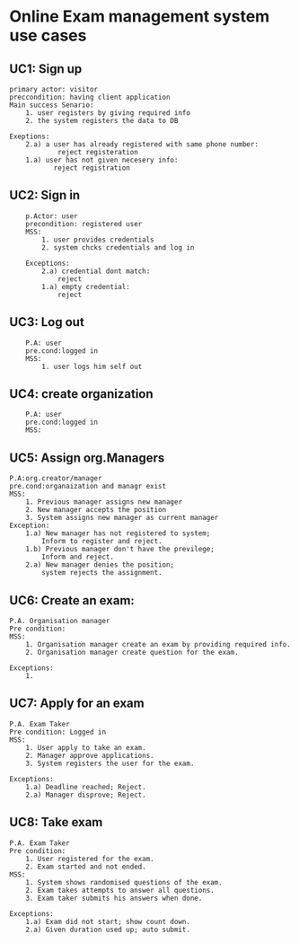 # Online Exam management system use cases

## UC1: Sign up
    primary actor: visitor
    preccondition: having client application
    Main success Senario: 
        1. user registers by giving required info
        2. the system registers the data to DB

    Exeptions: 
        2.a) a user has already registered with same phone number:
                reject registeration
        1.a) user has not given necesery info:
               reject registration 
## UC2: Sign in
        p.Actor: user
        precondition: registered user
        MSS:
            1. user provides credentials
            2. system chcks credentials and log in
    
        Exceptions:
            2.a) credential dont match:
                reject
            1.a) empty credential:
                reject
## UC3: Log out
        P.A: user
        pre.cond:logged in
        MSS:
            1. user logs him self out

## UC4: create  organization
        P.A: user
        pre.cond:logged in
        MSS:


## UC5: Assign org.Managers
    P.A:org.creator/manager
    pre.cond:organaization and managr exist
    MSS:
        1. Previous manager assigns new manager
        2. New manager accepts the position
        3. System assigns new manager as current manager
    Exception:
        1.a) New manager has not registered to system;
            Inform to register and reject.
        1.b) Previous manager don't have the previlege;
            Inform and reject.
        2.a) New manager denies the position;
            system rejects the assignment.


## UC6: Create an exam:
    P.A. Organisation manager
    Pre condition:
    MSS:
        1. Organisation manager create an exam by providing required info. 
        2. Organisation manager create question for the exam.

    Exceptions:
        1. 


## UC7: Apply for an exam
    P.A. Exam Taker
    Pre condition: Logged in
    MSS: 
        1. User apply to take an exam.
        2. Manager approve applications.
        3. System registers the user for the exam.

    Exceptions:
        1.a) Deadline reached; Reject.
        2.a) Manager disprove; Reject.



## UC8: Take exam
    P.A. Exam Taker
    Pre condition: 
        1. User registered for the exam.
        2. Exam started and not ended.
    MSS:
        1. System shows randomised questions of the exam.
        2. Exam takes attempts to answer all questions.
        3. Exam taker submits his answers when done.

    Exceptions:
        1.a) Exam did not start; show count down.
        2.a) Given duration used up; auto submit.

 

